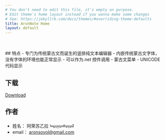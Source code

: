 ```yaml
---
# You don't need to edit this file, it's empty on purpose.
# Edit theme's home layout instead if you wanna make some changes
# See: https://jekyllrb.com/docs/themes/#overriding-theme-defaults
title: AronNote Home
layout: default
---
```

<br>
<br>
## 特点
- 专门为传统蒙古文而诞生的竖排纯文本编辑器
- 内嵌传统蒙古文字体，没有字体的环境也能正常显示
- 可以作为.net 控件调用
- 蒙古文菜单
- UNICODE代码显示

## 下载 
<a href="aronnote.zip" class="btn btn-lg btn-outline"><i class="glyphicon glyphicon-download-alt "></i> Download</a>


## 作者
- 姓名： 阿荣苏乙拉 ᠠᠷᠢᠭᠤᠨᠰᠤᠶᠤᠯ
- email： aronsoyol@gmail.com